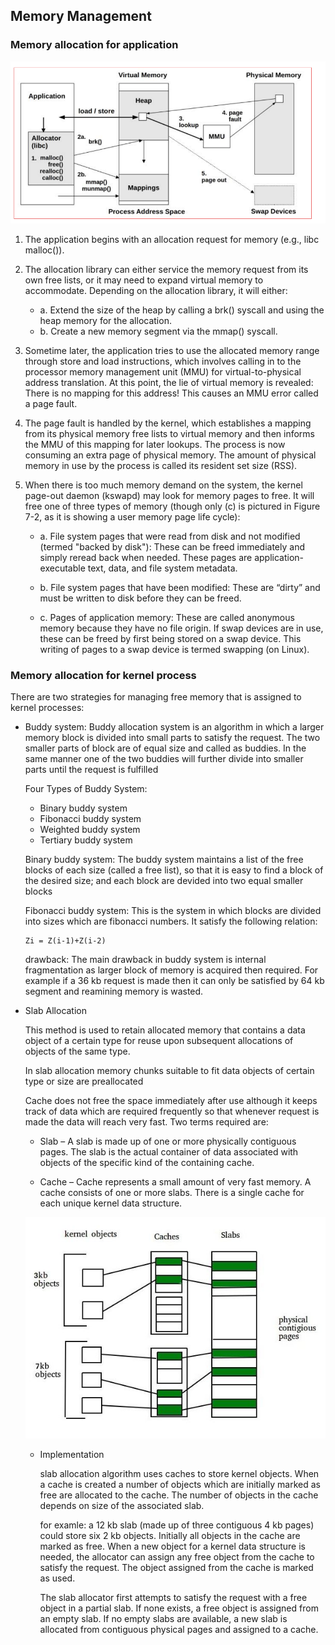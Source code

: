 Memory Management
---


### Memory allocation for application
![application-memory-allocation](./BPF-Performance-Tools/images/application-memory-allocation-process.png)

1. The application begins with an allocation request for memory (e.g., libc malloc()).

2. The allocation library can either service the memory request from its own free lists, or it may need to expand virtual memory to accommodate. Depending on the allocation library, it will either:
    - a. Extend the size of the heap by calling a brk() syscall and using the heap memory for the allocation.
    - b. Create a new memory segment via the mmap() syscall.

3. Sometime later, the application tries to use the allocated memory range through store and load instructions, which involves calling in to the processor memory management unit (MMU) for virtual-to-physical address translation. At this point, the lie of virtual memory is revealed: There is no mapping for this address! This causes an MMU error called a page fault.

4. The page fault is handled by the kernel, which establishes a mapping from its physical memory free lists to virtual memory and then informs the MMU of this mapping for later lookups. The process is now consuming an extra page of physical memory. The amount of physical memory in use by the process is called its resident set size (RSS).

5. When there is too much memory demand on the system, the kernel page-out daemon (kswapd) may look for memory pages to free. It will free one of three types of memory (though only (c) is pictured in Figure 7-2, as it is showing a user memory page life cycle):
    - a. File system pages that were read from disk and not modified (termed "backed by disk"): These can be freed immediately and simply reread back when needed. These pages are application-executable text, data, and file system metadata.

    - b. File system pages that have been modified: These are “dirty” and must be written to disk before they can be freed.

    - c. Pages of application memory: These are called anonymous memory because they have no file origin. If swap devices are in use, these can be freed by first being stored on a swap device. This writing of pages to a swap device is termed swapping (on Linux).


### Memory allocation for kernel process
There are two  strategies for managing free memory that is assigned to kernel processes:
- Buddy system: Buddy allocation system is an algorithm in which a larger memory block is divided into small parts to satisfy the request. The two smaller parts of block are of equal size and called as buddies. In the same manner one of the two buddies will further divide into smaller parts until the request is fulfilled

    Four Types of Buddy System:
    - Binary buddy system
    - Fibonacci buddy system
    - Weighted buddy system
    - Tertiary buddy system

    Binary buddy system: The buddy system maintains a list of the free blocks of each size (called a free list), so that it is easy to find a block of the desired size; and each block are devided into two equal smaller blocks
    
    Fibonacci buddy system: This is the system in which blocks are divided into sizes which are fibonacci numbers. It satisfy the following relation:
    ```
    Zi = Z(i-1)+Z(i-2)
    ```
    drawback: The main drawback in buddy system is internal fragmentation as larger block of memory is acquired then required. For example if a 36 kb request is made then it can only be satisfied by 64 kb segment and reamining memory is wasted.


- Slab Allocation
    
    This method is used to retain allocated memory that contains a data object of a certain type for reuse upon subsequent allocations of objects of the same type.

    In slab allocation memory chunks suitable to fit data objects of certain type or size are preallocated

    Cache does not free the space immediately after use although it keeps track of data which are required frequently so that whenever request is made the data will reach very fast. Two terms required are:
    - Slab – A slab is made up of one or more physically contiguous pages. The slab is the actual container of data associated with objects of the specific kind of the containing cache.
    
    - Cache – Cache represents a small amount of very fast memory. A cache consists of one or more slabs. There is a single cache for each unique kernel data structure.

    ![kernel-slab-cache](./BPF-Performance-Tools/images/kernel-slab-cache.jpg)

    - Implementation

        slab allocation algorithm uses caches to store kernel objects. When a cache is created a number of objects which are initially marked as free are allocated to the cache. The number of objects in the cache depends on size of the associated slab.

        for examle: a 12 kb slab (made up of three contiguous 4 kb pages) could store six 2 kb objects. Initially all objects in the cache are marked as free. When a new object for a kernel data structure is needed, the allocator can assign any free object from the cache to satisfy the request. The object assigned from the cache is marked as used.

        The slab allocator first attempts to satisfy the request with a free object in a partial slab. If none exists, a free object is assigned from an empty slab. If no empty slabs are available, a new slab is allocated from contiguous physical pages and assigned to a cache.

